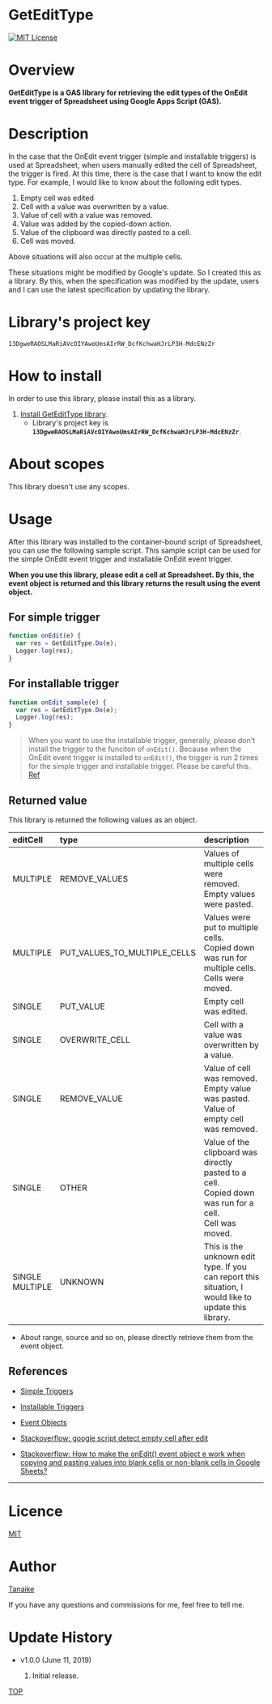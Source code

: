 # GetEditType

<a name="TOP"></a>
[![MIT License](http://img.shields.io/badge/license-MIT-blue.svg?style=flat)](LICENCE)

<a name="Overview"></a>

# Overview

**GetEditType is a GAS library for retrieving the edit types of the OnEdit event trigger of Spreadsheet using Google Apps Script (GAS).**

<a name="Description"></a>

# Description

In the case that the OnEdit event trigger (simple and installable triggers) is used at Spreadsheet, when users manually edited the cell of Spreadsheet, the trigger is fired. At this time, there is the case that I want to know the edit type. For example, I would like to know about the following edit types.

1. Empty cell was edited
2. Cell with a value was overwritten by a value.
3. Value of cell with a value was removed.
4. Value was added by the copied-down action.
5. Value of the clipboard was directly pasted to a cell.
6. Cell was moved.

Above situations will also occur at the multiple cells.

These situations might be modified by Google's update. So I created this as a library. By this, when the specification was modified by the update, users and I can use the latest specification by updating the library.

# Library's project key

```
13DgweRAOSLMaRiAVcOIYAwoUmsAIrRW_DcfKchwaHJrLP3H-MdcENzZr
```

<a name="Howtoinstall"></a>

# How to install

In order to use this library, please install this as a library.

1. [Install GetEditType library](https://developers.google.com/apps-script/guides/libraries).
   - Library's project key is **`13DgweRAOSLMaRiAVcOIYAwoUmsAIrRW_DcfKchwaHJrLP3H-MdcENzZr`**.

<a name="Usage"></a>

# About scopes

This library doesn't use any scopes.

# Usage

After this library was installed to the container-bound script of Spreadsheet, you can use the following sample script. This sample script can be used for the simple OnEdit event trigger and installable OnEdit event trigger.

**When you use this library, please edit a cell at Spreadsheet. By this, the event object is returned and this library returns the result using the event object.**

## For simple trigger

```javascript
function onEdit(e) {
  var res = GetEditType.Do(e);
  Logger.log(res);
}
```

## For installable trigger

```javascript
function onEdit_sample(e) {
  var res = GetEditType.Do(e);
  Logger.log(res);
}
```

> When you want to use the installable trigger, generally, please don't install the trigger to the funciton of `onEdit()`. Because when the OnEdit event trigger is installed to `onEdit()`, the trigger is run 2 times for the simple trigger and installable trigger. Please be careful this. [Ref](https://gist.github.com/tanaikech/88f7fd5ed14da5e9afde18310da61cb5)

## Returned value

This library is returned the following values as an object.

| editCell           | type                         | description                                                                                                 |
| :----------------- | :--------------------------- | :---------------------------------------------------------------------------------------------------------- |
| MULTIPLE           | REMOVE_VALUES                | Values of multiple cells were removed.<br>Empty values were pasted.                                         |
| MULTIPLE           | PUT_VALUES_TO_MULTIPLE_CELLS | Values were put to multiple cells.<br>Copied down was run for multiple cells.<br>Cells were moved.          |
| SINGLE             | PUT_VALUE                    | Empty cell was edited.                                                                                      |
| SINGLE             | OVERWRITE_CELL               | Cell with a value was overwritten by a value.                                                               |
| SINGLE             | REMOVE_VALUE                 | Value of cell was removed.<br>Empty value was pasted.<br>Value of empty cell was removed.                   |
| SINGLE             | OTHER                        | Value of the clipboard was directly pasted to a cell.<br>Copied down was run for a cell.<br>Cell was moved. |
| SINGLE<br>MULTIPLE | UNKNOWN                      | This is the unknown edit type. If you can report this situation, I would like to update this library.       |

- About range, source and so on, please directly retrieve them from the event object.

## References

- [Simple Triggers](https://developers.google.com/apps-script/guides/triggers/#onedite)

- [Installable Triggers](https://developers.google.com/apps-script/guides/triggers/installable)

- [Event Objects](https://developers.google.com/apps-script/guides/triggers/events#edit)

- [Stackoverflow: google script detect empty cell after edit](https://stackoverflow.com/q/51548360)

- [Stackoverflow: How to make the onEdit() event object e work when copying and pasting values into blank cells or non-blank cells in Google Sheets?](https://stackoverflow.com/q/56445944)

---

<a name="Licence"></a>

# Licence

[MIT](LICENCE)

<a name="Author"></a>

# Author

[Tanaike](https://tanaikech.github.io/about/)

If you have any questions and commissions for me, feel free to tell me.

<a name="Update_History"></a>

# Update History

- v1.0.0 (June 11, 2019)

  1. Initial release.

[TOP](#TOP)
